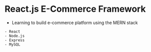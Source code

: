 # React.js E-Commerce Framework

- Learning to build e-commerce platform using the MERN stack
```text
- React
- Node.js
- Express
- MySQL
```